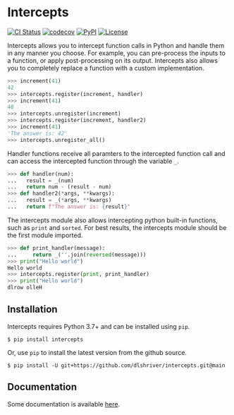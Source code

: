 Intercepts
==========

[![CI Status](https://github.com/dlshriver/intercepts/actions/workflows/ci.yml/badge.svg)](https://github.com/dlshriver/intercepts/actions/workflows/ci.yml)
[![codecov](https://codecov.io/gh/dlshriver/intercepts/branch/main/graph/badge.svg?token=zsQBFINrdo)](https://codecov.io/gh/dlshriver/intercepts)
[![PyPI](https://img.shields.io/pypi/v/intercepts.svg)](https://pypi.org/project/intercepts/)
[![License](https://img.shields.io/github/license/dlshriver/intercepts.svg)](https://github.com/dlshriver/intercepts/blob/master/LICENSE)

Intercepts allows you to intercept function calls in Python and handle them in 
any manner you choose. For example, you can pre-process the inputs to a 
function, or apply post-processing on its output. Intercepts also allows you 
to completely replace a function with a custom implementation.

```python
>>> increment(41)
42
>>> intercepts.register(increment, handler)
>>> increment(41)
40
>>> intercepts.unregister(increment)
>>> intercepts.register(increment, handler2)
>>> increment(41)
'The answer is: 42'
>>> intercepts.unregister_all()
```

Handler functions receive all paramters to the intercepted function call and 
can access the intercepted function through the variable `_`.

```python
>>> def handler(num):
...   result = _(num)
...   return num - (result - num)
>>> def handler2(*args, **kwargs):
...   result = _(*args, **kwargs)
...   return f"The answer is: {result}"
```

The intercepts module also allows intercepting python built-in functions, such 
as `print` and `sorted`. For best results, the intercepts module should be the 
first module imported.

```python
>>> def print_handler(message):
...     return _(''.join(reversed(message)))
>>> print("Hello world")
Hello world
>>> intercepts.register(print, print_handler)
>>> print("Hello world")
dlrow olleH
```

Installation
------------

Intercepts requires Python 3.7+ and can be installed using `pip`.

    $ pip install intercepts

Or, use `pip` to install the latest version from the github source.

    $ pip install -U git+https://github.com/dlshriver/intercepts.git@main

Documentation
-------------

Some documentation is available [here](https://intercepts.readthedocs.io/en/latest/).
